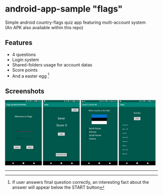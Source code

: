 # android-app-sample "flags"

Simple android country-flags quiz app featuring multi-account system  
(An APK also available within this repo)

## Features

* 4 questions
* Login system
* Shared-folders usage for account datas
* Score points
* And a easter egg [^?]

## Screenshots

<img alt="login page" src="screenshots/login_page.png" width="24%">
<img alt="user page"src="screenshots/user_page.png" width="24%">
<img alt="question page" src="screenshots/question_page.png" width="24%">
<img alt="scores page" src="screenshots/scores_page.png" width="24%">
  
---

[^?]: If user answers final question correctly, an interesting     fact about the answer will appear below the START button
